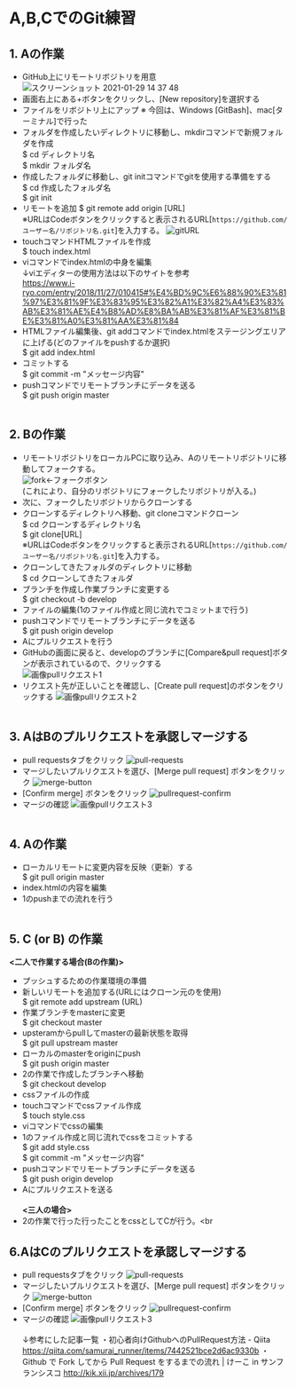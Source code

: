 # A,B,CでのGit練習
## 1. Aの作業
   * GitHub上にリモートリボジトリを用意
   ![スクリーンショット 2021-01-29 14 37 48](https://user-images.githubusercontent.com/78012223/106419912-e5528b80-649c-11eb-9071-867958ed4902.png)
   * 画面右上にある+ボタンをクリックし、[New repository]を選択する
   * ファイルをリボジトリ上にアップ
   ※ 今回は、Windows [GitBash]、mac[ターミナル]で行った
   * フォルダを作成したいディレクトリに移動し、mkdirコマンドで新規フォルダを作成<br>
     $ cd ディレクトリ名<br>
     $ mkdir フォルダ名<br>
   * 作成したフォルダに移動し、git initコマンドでgitを使用する準備をする<br>
     $ cd 作成したフォルダ名<br>
     $ git init<br>
   * リモートを追加
     $ git remote add origin [URL]<br>
     ※URLはCodeボタンをクリックすると表示されるURL[`https://github.com/ユーザー名/リポジトリ名.git`]を入力する。
![gitURL](https://user-images.githubusercontent.com/78012223/106419964-04511d80-649d-11eb-99a6-7a5b623d0289.png)
   * touchコマンドHTMLファイルを作成<br>
     $ touch index.html<br>
   * viコマンドでindex.htmlの中身を編集<br>
     ↓viエディターの使用方法は以下のサイトを参考<br>
https://www.i-ryo.com/entry/2018/11/27/010415#%E4%BD%9C%E6%88%90%E3%81%97%E3%81%9F%E3%83%95%E3%82%A1%E3%82%A4%E3%83%AB%E3%81%AE%E4%B8%AD%E8%BA%AB%E3%81%AF%E3%81%BE%E3%81%A0%E3%81%AA%E3%81%84<br>
   * HTMLファイル編集後、git addコマンドでindex.htmlをステージングエリアに上げる(どのファイルをpushするか選択)<br>
     $ git add index.html<br>
   * コミットする<br>
     $ git commit -m "メッセージ内容"<br>
   * pushコマンドでリモートブランチにデータを送る<br>
     $ git push origin master<br><br>
## 2. Bの作業
   * リモートリボジトリをローカルPCに取り込み、Aのリモートリボジトリに移動してフォークする。<br>
   ![fork](https://user-images.githubusercontent.com/78012223/106416815-a836cb00-6495-11eb-95fb-ec59fbd01a91.png)←フォークボタン<br>
   (これにより、自分のリボジトリにフォークしたリボジトリが入る。)
   * 次に、フォークしたリボジトリからクローンする
   * クローンするディレクトリへ移動、git cloneコマンドクローン<br>
     $ cd クローンするディレクトリ名<br>
     $ git clone[URL]<br>
     ※URLはCodeボタンをクリックすると表示されるURL[`https://github.com/ユーザー名/リポジトリ名.git`]を入力する。
   * クローンしてきたフォルダのディレクトリに移動<br>
     $ cd クローンしてきたフォルダ<br>
   * ブランチを作成し作業ブランチに変更する<br>
     $ git checkout -b develop<br>
   * ファイルの編集(1のファイル作成と同じ流れでコミットまで行う)<br>
   * pushコマンドでリモートブランチにデータを送る<br>
     $ git push origin develop<br>
   * Aにプルリクエストを行う
   * GitHubの画面に戻ると、developのブランチに[Compare&pull request]ボタンが表示されているので、クリックする<br>
   ![画像pullリクエスト1](https://user-images.githubusercontent.com/78012223/106544448-e641f680-654a-11eb-8a70-c15fd17837f9.png)
   * リクエスト先が正しいことを確認し、[Create pull request]のボタンをクリックする
   ![画像pullリクエスト2](https://user-images.githubusercontent.com/78012223/106544659-45a00680-654b-11eb-858b-5dcc13a4967e.png)<br><br>
## 3. AはBのプルリクエストを承認しマージする
   * pull requestsタブをクリック
   ![pull-requests](https://user-images.githubusercontent.com/78012223/106425669-9100d900-64a7-11eb-8123-3dcc47781fd2.png)
   * マージしたいプルリクエストを選び、[Merge pull request] ボタンをクリック
   ![merge-button](https://user-images.githubusercontent.com/78012223/106425730-ad9d1100-64a7-11eb-9a04-4f07cec44a8b.png)
   * [Confirm merge] ボタンをクリック
   ![pullrequest-confirm](https://user-images.githubusercontent.com/78012223/106425607-729add80-64a7-11eb-8729-299439fab3ae.png)
   * マージの確認
   ![画像pullリクエスト3 ](https://user-images.githubusercontent.com/78012223/106545243-61f07300-654c-11eb-9659-c59c2cd01f6f.png)<br><br>

## 4. Aの作業
   * ローカルリモートに変更内容を反映（更新）する<br>
     $ git pull origin master<br>
   * index.htmlの内容を編集
   * 1のpushまでの流れを行う<br><br>
## 5. C (or B) の作業
   **<二人で作業する場合(Bの作業)><br>**
   * プッシュするための作業環境の準備<br>
   * 新しいリモートを追加する(URLにはクローン元のを使用)<br>
     $ git remote add upstream (URL)<br>
   * 作業ブランチをmasterに変更<br>
     $ git checkout master<br>
   * upsteramからpullしてmasterの最新状態を取得<br>
     $ git pull upstream master<br>
   * ローカルのmasterをoriginにpush<br>
     $ git push origin master<br>
   * 2の作業で作成したブランチへ移動<br>
     $ git checkout develop<br>
   * cssファイルの作成<br>
   * touchコマンドでcssファイル作成<br>
     $ touch style.css<br>
   * viコマンドでcssの編集<br>
   * 1のファイル作成と同じ流れでcssをコミットする<br>
     $ git add style.css<br>
     $ git commit -m "メッセージ内容"<br>
   * pushコマンドでリモートブランチにデータを送る<br>
     $ git push origin develop<br>
   * Aにプルリクエストを送る<br><br>
   **<三人の場合>**<br>
   * 2の作業で行った行ったことをcssとしてCが行う。<br<br>
## 6.AはCのプルリクエストを承認しマージする
   * pull requestsタブをクリック
   ![pull-requests](https://user-images.githubusercontent.com/78012223/106425669-9100d900-64a7-11eb-8123-3dcc47781fd2.png)
   * マージしたいプルリクエストを選び、[Merge pull request] ボタンをクリック
   ![merge-button](https://user-images.githubusercontent.com/78012223/106425730-ad9d1100-64a7-11eb-9a04-4f07cec44a8b.png)
   * [Confirm merge] ボタンをクリック
   ![pullrequest-confirm](https://user-images.githubusercontent.com/78012223/106425607-729add80-64a7-11eb-8729-299439fab3ae.png)
   * マージの確認
   ![画像pullリクエスト3 ](https://user-images.githubusercontent.com/78012223/106545243-61f07300-654c-11eb-9659-c59c2cd01f6f.png)<br><br>
↓参考にした記事一覧
・初心者向けGithubへのPullRequest方法 - Qiita 
https://qiita.com/samurai_runner/items/7442521bce2d6ac9330b
・Github で Fork してから Pull Request をするまでの流れ | けーこ in サンフランシスコ
http://kik.xii.jp/archives/179
